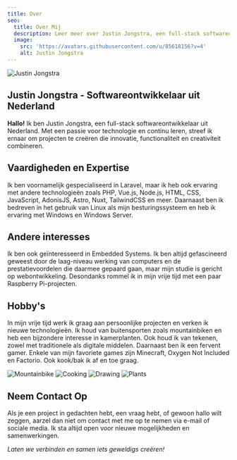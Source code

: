 ```yaml
---
title: Over
seo:
  title: Over Mij
  description: Leer meer over Justin Jongstra, een full-stack softwareontwikkelaar uit Nederland.
  image:
    src: 'https://avatars.githubusercontent.com/u/85618156?v=4'
    alt: Justin Jongstra
---
```


![Justin Jongstra](https://avatars.githubusercontent.com/u/85618156?v=4)

## Justin Jongstra - Softwareontwikkelaar uit Nederland

**Hallo!** Ik ben Justin Jongstra, een full-stack softwareontwikkelaar uit Nederland. Met een passie voor technologie en continu leren, streef ik ernaar om projecten te creëren die innovatie, functionaliteit en creativiteit combineren.

## Vaardigheden en Expertise

Ik ben voornamelijk gespecialiseerd in Laravel, maar ik heb ook ervaring met andere technologieën zoals PHP, Vue.js, Node.js, HTML, CSS, JavaScript, AdonisJS, Astro, Nuxt, TailwindCSS en meer. Daarnaast ben ik bedreven in het gebruik van Linux als mijn besturingssysteem en heb ik ervaring met Windows en Windows Server.

## Andere interesses

Ik ben ook geïnteresseerd in Embedded Systems. Ik ben altijd gefascineerd geweest door de laag-niveau werking van computers en de prestatievoordelen die daarmee gepaard gaan, maar mijn studie is gericht op webontwikkeling. Desondanks rommel ik in mijn vrije tijd met een paar Raspberry Pi-projecten.

## Hobby's

In mijn vrije tijd werk ik graag aan persoonlijke projecten en verken ik nieuwe technologieën. Ik houd van buitensporten zoals mountainbiken en heb een bijzondere interesse in kamerplanten. Ook houd ik van tekenen, zowel met traditionele als digitale middelen. Daarnaast ben ik een fervent gamer.
Enkele van mijn favoriete games zijn Minecraft, Oxygen Not Included en Factorio. Ook kook/bak ik af en toe graag.

<div class="flex flex-wrap justify-between">
    <img src="/Mountainbike.webp" alt="Mountainbike" class="rounded-md h-36 sm:h-48 hover:shadow-lg transition-all duration-300 hover:-translate-y-1 transform hover:scale-105">
    <img src="/Cooking.webp" alt="Cooking" class="rounded-3xl h-24 sm:h-48 hover:shadow-lg transition-all duration-300 hover:-translate-y-1 transform hover:scale-105">
    <img src="/Drawing.webp" alt="Drawing" class="rounded-xl h-24 sm:h-48 hover:shadow-lg transition-all duration-300 hover:-translate-y-1 transform hover:scale-105">
    <img src="/Plants.webp" alt="Plants" class="rounded-lg h-36 sm:h-48 hover:shadow-lg transition-all duration-300 hover:-translate-y-1 transform hover:scale-105">
</div>

## Neem Contact Op

Als je een project in gedachten hebt, een vraag hebt, of gewoon hallo wilt zeggen, aarzel dan niet om contact met me op te nemen via e-mail of sociale media. Ik sta altijd open voor nieuwe mogelijkheden en samenwerkingen.

_Laten we verbinden en samen iets geweldigs creëren!_
